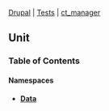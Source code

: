 
[Drupal](../namespaces/drupal.md) | [Tests](../namespaces/drupal-tests.md) | [ct_manager](../namespaces/drupal-tests-ct-manager.md)

## Unit



### Table of Contents


#### Namespaces
- **[Data](../namespaces/drupal-tests-ct-manager-unit-data.md)**















